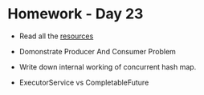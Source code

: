 # Homework - Day 23

* Read all the [resources](../resources/day23.md)

* Domonstrate Producer And Consumer Problem

* Write down internal working of concurrent hash map.

* ExecutorService vs CompletableFuture

  